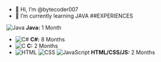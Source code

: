 - 👋 Hi, I’m @bytecoder007
- 🌱 I’m currently learning JAVA
  ##EXPERIENCES

![Java](https://img.icons8.com/color/20/000000/java-coffee-cup-logo.png) **Java:** 1 Month
- ![C#](https://img.icons8.com/color/20/000000/c-sharp-logo.png) **C#:** 8 Months
- ![C](https://img.icons8.com/color/20/000000/c-programming.png) **C:** 2 Months
- ![HTML](https://img.icons8.com/color/20/000000/html-5.png) ![CSS](https://img.icons8.com/color/20/000000/css3.png) ![JavaScript](https://img.icons8.com/color/20/000000/javascript.png) **HTML/CSS/JS:** 2 Months

<!---
bytecoder007/bytecoder007 is a ✨ special ✨ repository because its `README.md` (this file) appears on your GitHub profile.
You can click the Preview link to take a look at your changes.
--->
